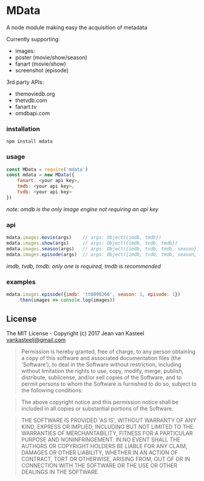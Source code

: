 # MData

A node module making easy the acquisition of metadata 

Currently supporting: 
- images:
 - poster (movie/show/season)
 - fanart (movie/show)
 - screenshot (episode)

3rd party APIs: 
- themoviedb.org
- thetvdb.com
- fanart.tv
- omdbapi.com

### installation

```
npm install mdata
```

### usage

```js
const MData = require('mdata')
const mdata = new MData({
    fanart: <your api key>,
    tmdb: <your api key>,
    tvdb: <your api key>
})
```
_note: omdb is the only image engine not requiring an api key_

### api

```js
mdata.images.movie(args)    // args: Object({imdb, tmdb})
mdata.images.show(args)     // args: Object({imdb, tvdb, tmdb})
mdata.images.season(args)   // args: Object({imdb, tvdb, tmdb, season})
mdata.images.episode(args)  // args: Object({imdb, tvdb, tmdb, season, episode})
```

_imdb, tvdb, tmdb: only one is required, tmdb is recommended_

### examples

```js
mdata.images.episode({imdb: 'tt0898266', season: 1, episode: 1})
    .then(images => console.log(images))
```

## License 

The MIT License - Copyright (c) 2017 Jean van Kasteel <vankasteelj@gmail.com>

>Permission is hereby granted, free of charge, to any person obtaining
a copy of this software and associated documentation files (the
'Software'), to deal in the Software without restriction, including
without limitation the rights to use, copy, modify, merge, publish,
distribute, sublicense, and/or sell copies of the Software, and to
permit persons to whom the Software is furnished to do so, subject to
the following conditions:

>The above copyright notice and this permission notice shall be
included in all copies or substantial portions of the Software.

>THE SOFTWARE IS PROVIDED 'AS IS', WITHOUT WARRANTY OF ANY KIND,
EXPRESS OR IMPLIED, INCLUDING BUT NOT LIMITED TO THE WARRANTIES OF
MERCHANTABILITY, FITNESS FOR A PARTICULAR PURPOSE AND NONINFRINGEMENT.
IN NO EVENT SHALL THE AUTHORS OR COPYRIGHT HOLDERS BE LIABLE FOR ANY
CLAIM, DAMAGES OR OTHER LIABILITY, WHETHER IN AN ACTION OF CONTRACT,
TORT OR OTHERWISE, ARISING FROM, OUT OF OR IN CONNECTION WITH THE
SOFTWARE OR THE USE OR OTHER DEALINGS IN THE SOFTWARE.